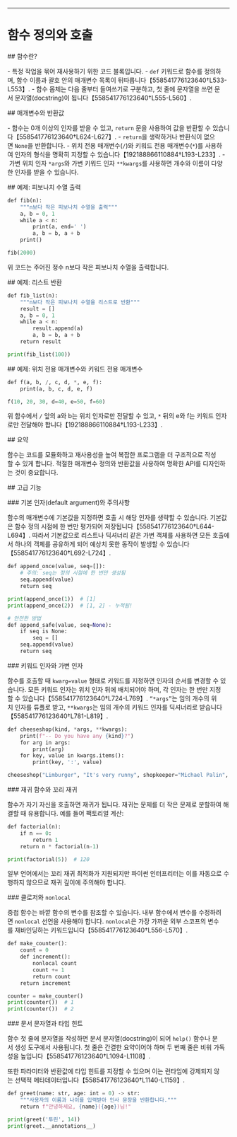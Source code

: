 ---

# 함수 정의와 호출

## 함수란?

- 특정 작업을 묶어 재사용하기 위한 코드 블록입니다.
- `def` 키워드로 함수를 정의하며, 함수 이름과 괄호 안의 매개변수 목록이 뒤따릅니다【558541776123640†L533-L553】.
- 함수 몸체는 다음 줄부터 들여쓰기로 구분하고, 첫 줄에 문자열을 쓰면 문서 문자열(docstring)이 됩니다【558541776123640†L555-L560】.

## 매개변수와 반환값

- 함수는 0개 이상의 인자를 받을 수 있고, `return` 문을 사용하여 값을 반환할 수 있습니다【558541776123640†L624-L627】.
- `return`을 생략하거나 반환식이 없으면 `None`을 반환합니다.
- 위치 전용 매개변수(`/`)와 키워드 전용 매개변수(`*`)를 사용하여 인자의 형식을 명확히 지정할 수 있습니다【192188866110884†L193-L233】.
- 가변 위치 인자 `*args`와 가변 키워드 인자 `**kwargs`를 사용하면 개수와 이름이 다양한 인자를 받을 수 있습니다.

## 예제: 피보나치 수열 출력

```python
def fib(n):
    """n보다 작은 피보나치 수열을 출력"""
    a, b = 0, 1
    while a < n:
        print(a, end=' ')
        a, b = b, a + b
    print()

fib(2000)
```

위 코드는 주어진 정수 n보다 작은 피보나치 수열을 출력합니다.

## 예제: 리스트 반환

```python
def fib_list(n):
    """n보다 작은 피보나치 수열을 리스트로 반환"""
    result = []
    a, b = 0, 1
    while a < n:
        result.append(a)
        a, b = b, a + b
    return result

print(fib_list(100))
```

## 예제: 위치 전용 매개변수와 키워드 전용 매개변수

```python
def f(a, b, /, c, d, *, e, f):
    print(a, b, c, d, e, f)

f(10, 20, 30, d=40, e=50, f=60)
```

위 함수에서 `/` 앞의 a와 b는 위치 인자로만 전달할 수 있고, `*` 뒤의 e와 f는 키워드 인자로만 전달해야 합니다【192188866110884†L193-L233】.

## 요약

함수는 코드를 모듈화하고 재사용성을 높여 복잡한 프로그램을 더 구조적으로 작성할 수 있게 합니다. 적절한 매개변수 정의와 반환값을 사용하여 명확한 API를 디자인하는 것이 중요합니다.

## 고급 기능

### 기본 인자(default argument)와 주의사항

함수의 매개변수에 기본값을 지정하면 호출 시 해당 인자를 생략할 수 있습니다. 기본값은 함수 정의 시점에 한 번만 평가되어 저장됩니다【558541776123640†L644-L694】. 따라서 기본값으로 리스트나 딕셔너리 같은 가변 객체를 사용하면 모든 호출에서 하나의 객체를 공유하게 되어 예상치 못한 동작이 발생할 수 있습니다【558541776123640†L692-L724】.

```python
def append_once(value, seq=[]):
    # 주의: seq는 정의 시점에 한 번만 생성됨
    seq.append(value)
    return seq

print(append_once(1))  # [1]
print(append_once(2))  # [1, 2] - 누적됨!

# 안전한 방법
def append_safe(value, seq=None):
    if seq is None:
        seq = []
    seq.append(value)
    return seq
```

### 키워드 인자와 가변 인자

함수를 호출할 때 `kwarg=value` 형태로 키워드를 지정하면 인자의 순서를 변경할 수 있습니다. 모든 키워드 인자는 위치 인자 뒤에 배치되어야 하며, 각 인자는 한 번만 지정할 수 있습니다【558541776123640†L724-L769】. `“*args”`는 임의 개수의 위치 인자를 튜플로 받고, `**kwargs`는 임의 개수의 키워드 인자를 딕셔너리로 받습니다【558541776123640†L781-L819】.

```python
def cheeseshop(kind, *args, **kwargs):
    print(f"-- Do you have any {kind}?")
    for arg in args:
        print(arg)
    for key, value in kwargs.items():
        print(key, ':', value)

cheeseshop("Limburger", "It's very runny", shopkeeper="Michael Palin", client="John Cleese")
```

### 재귀 함수와 꼬리 재귀

함수가 자기 자신을 호출하면 재귀가 됩니다. 재귀는 문제를 더 작은 문제로 분할하여 해결할 때 유용합니다. 예를 들어 팩토리얼 계산:

```python
def factorial(n):
    if n == 0:
        return 1
    return n * factorial(n-1)

print(factorial(5))  # 120
```

일부 언어에서는 꼬리 재귀 최적화가 지원되지만 파이썬 인터프리터는 이를 자동으로 수행하지 않으므로 재귀 깊이에 주의해야 합니다.

### 클로저와 `nonlocal`

중첩 함수는 바깥 함수의 변수를 참조할 수 있습니다. 내부 함수에서 변수를 수정하려면 `nonlocal` 선언을 사용해야 합니다. `nonlocal`은 가장 가까운 외부 스코프의 변수를 재바인딩하는 키워드입니다【558541776123640†L556-L570】.

```python
def make_counter():
    count = 0
    def increment():
        nonlocal count
        count += 1
        return count
    return increment

counter = make_counter()
print(counter())  # 1
print(counter())  # 2
```

### 문서 문자열과 타입 힌트

함수 첫 줄에 문자열을 작성하면 문서 문자열(docstring)이 되어 `help()` 함수나 문서 생성 도구에서 사용됩니다. 첫 줄은 간결한 요약이어야 하며 두 번째 줄은 비워 가독성을 높입니다【558541776123640†L1094-L1108】.

또한 파라미터와 반환값에 타입 힌트를 지정할 수 있으며 이는 런타임에 강제되지 않는 선택적 메타데이터입니다【558541776123640†L1140-L1159】.

```python
def greet(name: str, age: int = 0) -> str:
    """사용자의 이름과 나이를 입력받아 인사 문장을 반환합니다."""
    return f"안녕하세요, {name}({age})님!"

print(greet('투린', 14))
print(greet.__annotations__)
```